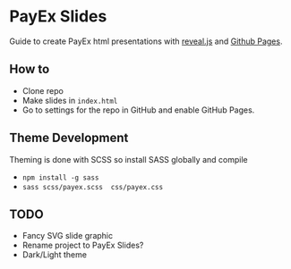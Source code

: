 # PayEx Slides
Guide to create PayEx html presentations with [reveal.js](https://github.com/hakimel/reveal.js) and [Github Pages](https://pages.github.com/).

## How to
-  Clone repo
-  Make slides in `index.html`
-  Go to settings for the repo in GitHub and enable GitHub Pages.

## Theme Development
Theming is done with SCSS so install SASS globally and compile
- `npm install -g sass`
- `sass scss/payex.scss  css/payex.css`

## TODO
- Fancy SVG slide graphic
- Rename project to PayEx Slides?
- Dark/Light theme
  